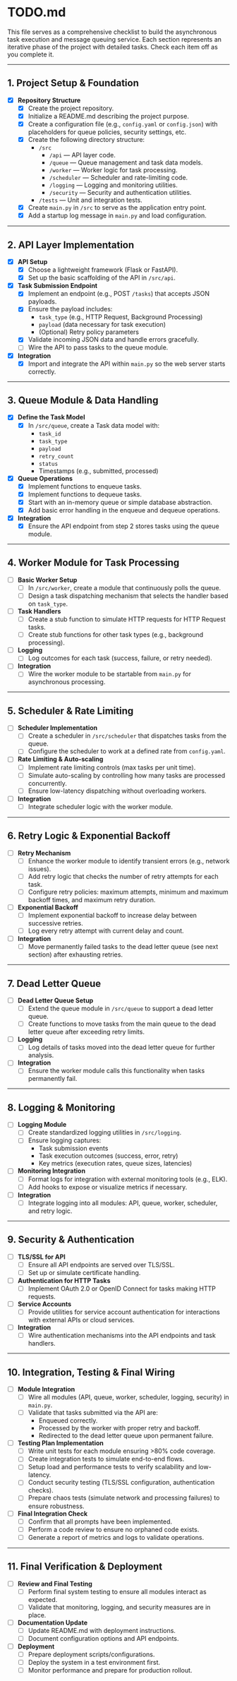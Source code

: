 # TODO.md

This file serves as a comprehensive checklist to build the asynchronous task execution and message queuing service. Each section represents an iterative phase of the project with detailed tasks. Check each item off as you complete it.

---

## 1. Project Setup & Foundation

- [x] **Repository Structure**
  - [x] Create the project repository.
  - [x] Initialize a README.md describing the project purpose.
  - [x] Create a configuration file (e.g., `config.yaml` or `config.json`) with placeholders for queue policies, security settings, etc.
  - [x] Create the following directory structure:
    - `/src`
      - `/api` — API layer code.
      - `/queue` — Queue management and task data models.
      - `/worker` — Worker logic for task processing.
      - `/scheduler` — Scheduler and rate-limiting code.
      - `/logging` — Logging and monitoring utilities.
      - `/security` — Security and authentication utilities.
    - `/tests` — Unit and integration tests.
  - [x] Create `main.py` in `/src` to serve as the application entry point.
  - [x] Add a startup log message in `main.py` and load configuration.

---

## 2. API Layer Implementation

- [x] **API Setup**
  - [x] Choose a lightweight framework (Flask or FastAPI).
  - [x] Set up the basic scaffolding of the API in `/src/api`.
  
- [x] **Task Submission Endpoint**
  - [x] Implement an endpoint (e.g., POST `/tasks`) that accepts JSON payloads.
  - [x] Ensure the payload includes:
    - `task_type` (e.g., HTTP Request, Background Processing)
    - `payload` (data necessary for task execution)
    - (Optional) Retry policy parameters
  - [x] Validate incoming JSON data and handle errors gracefully.
  - [ ] Wire the API to pass tasks to the queue module.

- [x] **Integration**
  - [x] Import and integrate the API within `main.py` so the web server starts correctly.

---

## 3. Queue Module & Data Handling

- [x] **Define the Task Model**
  - [x] In `/src/queue`, create a Task data model with:
    - `task_id`
    - `task_type`
    - `payload`
    - `retry_count`
    - `status`
    - Timestamps (e.g., submitted, processed)
  
- [x] **Queue Operations**
  - [x] Implement functions to enqueue tasks.
  - [x] Implement functions to dequeue tasks.
  - [x] Start with an in-memory queue or simple database abstraction.
  - [x] Add basic error handling in the enqueue and dequeue operations.

- [x] **Integration**
  - [x] Ensure the API endpoint from step 2 stores tasks using the queue module.

---

## 4. Worker Module for Task Processing

- [ ] **Basic Worker Setup**
  - [ ] In `/src/worker`, create a module that continuously polls the queue.
  - [ ] Design a task dispatching mechanism that selects the handler based on `task_type`.
  
- [ ] **Task Handlers**
  - [ ] Create a stub function to simulate HTTP requests for HTTP Request tasks.
  - [ ] Create stub functions for other task types (e.g., background processing).
  
- [ ] **Logging**
  - [ ] Log outcomes for each task (success, failure, or retry needed).

- [ ] **Integration**
  - [ ] Wire the worker module to be startable from `main.py` for asynchronous processing.

---

## 5. Scheduler & Rate Limiting

- [ ] **Scheduler Implementation**
  - [ ] Create a scheduler in `/src/scheduler` that dispatches tasks from the queue.
  - [ ] Configure the scheduler to work at a defined rate from `config.yaml`.
  
- [ ] **Rate Limiting & Auto-scaling**
  - [ ] Implement rate limiting controls (max tasks per unit time).
  - [ ] Simulate auto-scaling by controlling how many tasks are processed concurrently.
  - [ ] Ensure low-latency dispatching without overloading workers.

- [ ] **Integration**
  - [ ] Integrate scheduler logic with the worker module.

---

## 6. Retry Logic & Exponential Backoff

- [ ] **Retry Mechanism**
  - [ ] Enhance the worker module to identify transient errors (e.g., network issues).
  - [ ] Add retry logic that checks the number of retry attempts for each task.
  - [ ] Configure retry policies: maximum attempts, minimum and maximum backoff times, and maximum retry duration.
  
- [ ] **Exponential Backoff**
  - [ ] Implement exponential backoff to increase delay between successive retries.
  - [ ] Log every retry attempt with current delay and count.

- [ ] **Integration**
  - [ ] Move permanently failed tasks to the dead letter queue (see next section) after exhausting retries.

---

## 7. Dead Letter Queue

- [ ] **Dead Letter Queue Setup**
  - [ ] Extend the queue module in `/src/queue` to support a dead letter queue.
  - [ ] Create functions to move tasks from the main queue to the dead letter queue after exceeding retry limits.
  
- [ ] **Logging**
  - [ ] Log details of tasks moved into the dead letter queue for further analysis.
  
- [ ] **Integration**
  - [ ] Ensure the worker module calls this functionality when tasks permanently fail.

---

## 8. Logging & Monitoring

- [ ] **Logging Module**
  - [ ] Create standardized logging utilities in `/src/logging`.
  - [ ] Ensure logging captures:
    - Task submission events
    - Task execution outcomes (success, error, retry)
    - Key metrics (execution rates, queue sizes, latencies)
  
- [ ] **Monitoring Integration**
  - [ ] Format logs for integration with external monitoring tools (e.g., ELK).
  - [ ] Add hooks to expose or visualize metrics if necessary.

- [ ] **Integration**
  - [ ] Integrate logging into all modules: API, queue, worker, scheduler, and retry logic.

---

## 9. Security & Authentication

- [ ] **TLS/SSL for API**
  - [ ] Ensure all API endpoints are served over TLS/SSL.
  - [ ] Set up or simulate certificate handling.

- [ ] **Authentication for HTTP Tasks**
  - [ ] Implement OAuth 2.0 or OpenID Connect for tasks making HTTP requests.
  
- [ ] **Service Accounts**
  - [ ] Provide utilities for service account authentication for interactions with external APIs or cloud services.
  
- [ ] **Integration**
  - [ ] Wire authentication mechanisms into the API endpoints and task handlers.

---

## 10. Integration, Testing & Final Wiring

- [ ] **Module Integration**
  - [ ] Wire all modules (API, queue, worker, scheduler, logging, security) in `main.py`.
  - [ ] Validate that tasks submitted via the API are:
    - Enqueued correctly.
    - Processed by the worker with proper retry and backoff.
    - Redirected to the dead letter queue upon permanent failure.
  
- [ ] **Testing Plan Implementation**
  - [ ] Write unit tests for each module ensuring >80% code coverage.
  - [ ] Create integration tests to simulate end-to-end flows.
  - [ ] Setup load and performance tests to verify scalability and low-latency.
  - [ ] Conduct security testing (TLS/SSL configuration, authentication checks).
  - [ ] Prepare chaos tests (simulate network and processing failures) to ensure robustness.

- [ ] **Final Integration Check**
  - [ ] Confirm that all prompts have been implemented.
  - [ ] Perform a code review to ensure no orphaned code exists.
  - [ ] Generate a report of metrics and logs to validate operations.

---

## 11. Final Verification & Deployment

- [ ] **Review and Final Testing**
  - [ ] Perform final system testing to ensure all modules interact as expected.
  - [ ] Validate that monitoring, logging, and security measures are in place.
  
- [ ] **Documentation Update**
  - [ ] Update README.md with deployment instructions.
  - [ ] Document configuration options and API endpoints.

- [ ] **Deployment**
  - [ ] Prepare deployment scripts/configurations.
  - [ ] Deploy the system in a test environment first.
  - [ ] Monitor performance and prepare for production rollout.